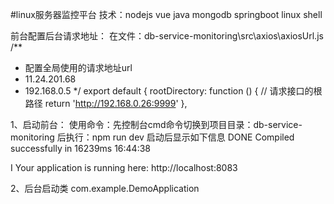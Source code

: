 #linux服务器监控平台
技术：nodejs vue java mongodb springboot linux shell

前台配置后台请求地址：
在文件：db-service-monitoring\src\axios\axiosUrl.js
/**
 * 配置全局使用的请求地址url
 *  11.24.201.68
 *  192.168.0.5
 */
export default {
  rootDirectory: function () { // 请求接口的根路径
    return 'http://192.168.0.26:9999'
  },
  
1、启动前台：
使用命令：先控制台cmd命令切换到项目目录：db-service-monitoring 
后执行：npm run dev
启动后显示如下信息
 DONE  Compiled successfully in 16239ms                                                                                                                         16:44:38

 I  Your application is running here: http://localhost:8083
 
 
 
 2、后台启动类
 com.example.DemoApplication
 
 
